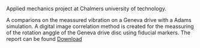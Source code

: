 Applied mechanics project at Chalmers university of technology. 

A comparions on the meassured vibration on a Geneva drive with a Adams simulation. A digital image correlation method is created for the meassuring of the rotation anggle of the Geneva drive disc using fiducial markers. 
The report can be found [Download](https://github.com/gurrajo/Geneva/raw/Slutrapport__Geneva_Drive.pdf)
